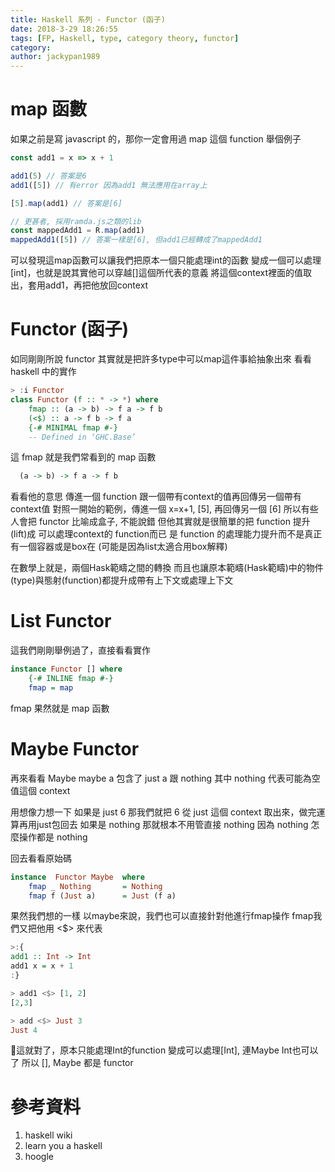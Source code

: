 ```yaml
---
title: Haskell 系列 - Functor (函子)
date: 2018-3-29 18:26:55
tags: [FP, Haskell, type, category theory, functor]
category: 
author: jackypan1989
---
```


# map 函數

如果之前是寫 javascript 的，那你一定會用過 map 這個 function
舉個例子

```javascript
const add1 = x => x + 1

add1(5) // 答案是6
add1([5]) // 有error 因為add1 無法應用在array上

[5].map(add1) // 答案是[6]

// 更甚者, 採用ramda.js之類的lib
const mappedAdd1 = R.map(add1)
mappedAdd1([5]) // 答案一樣是[6], 但add1已經轉成了mappedAdd1
```

可以發現這map函數可以讓我們把原本一個只能處理int的函數
變成一個可以處理[int]，也就是說其實他可以穿越[]這個所代表的意義
將這個context裡面的值取出，套用add1，再把他放回context

# Functor (函子)

如同剛剛所說 functor 其實就是把許多type中可以map這件事給抽象出來
看看 haskell 中的實作

```haskell
> :i Functor
class Functor (f :: * -> *) where
    fmap :: (a -> b) -> f a -> f b
    (<$) :: a -> f b -> f a
    {-# MINIMAL fmap #-}
    -- Defined in ‘GHC.Base’
```

這 fmap 就是我們常看到的 map 函數

```haskell
  (a -> b) -> f a -> f b
```

看看他的意思
傳進一個 function 跟一個帶有context的值再回傳另一個帶有context值
對照一開始的範例，傳進一個 x=x+1, [5], 再回傳另一個 [6]
所以有些人會把 functor 比喻成盒子, 不能說錯
但他其實就是很簡單的把 function 提升(lift)成 可以處理context的 function而已
是 function 的處理能力提升而不是真正有一個容器或是box在 (可能是因為list太適合用box解釋)

在數學上就是，兩個Hask範疇之間的轉換
而且也讓原本範疇(Hask範疇)中的物件(type)與態射(function)都提升成帶有上下文或處理上下文

# List Functor

這我們剛剛舉例過了，直接看看實作

```haskell
instance Functor [] where
    {-# INLINE fmap #-}
    fmap = map
```

fmap 果然就是 map 函數

# Maybe Functor

再來看看 Maybe
maybe a 包含了 just a 跟 nothing
其中 nothing 代表可能為空值這個 context

用想像力想一下
如果是 just 6 那我們就把 6 從 just 這個 context 取出來，做完運算再用just包回去
如果是 nothing 那就根本不用管直接 nothing 因為 nothing 怎麼操作都是 nothing

回去看看原始碼

```haskell
instance  Functor Maybe  where
    fmap _ Nothing       = Nothing
    fmap f (Just a)      = Just (f a)
```

果然我們想的一樣
以maybe來說，我們也可以直接針對他進行fmap操作
fmap我們又把他用 <$> 來代表

```haskell
>:{
add1 :: Int -> Int
add1 x = x + 1
:}

> add1 <$> [1, 2]
[2,3]

> add <$> Just 3
Just 4
```

這就對了，原本只能處理Int的function
變成可以處理[Int], 連Maybe Int也可以了
所以 [], Maybe 都是 functor

# 參考資料

1. haskell wiki
2. learn you a haskell
3. hoogle